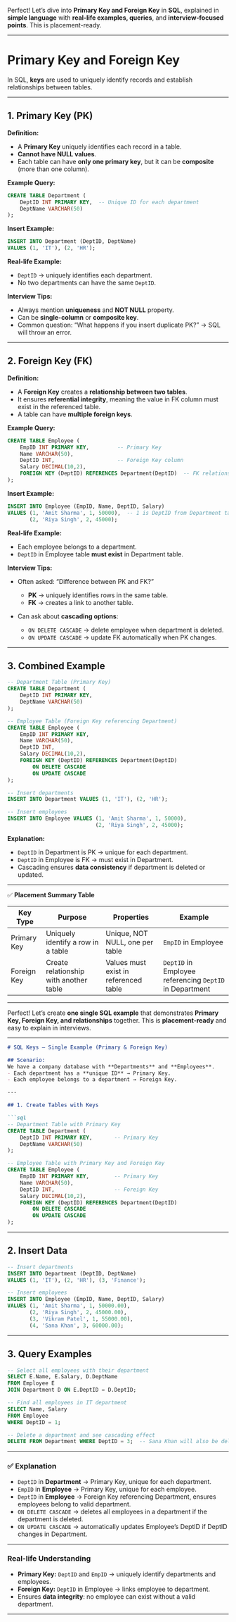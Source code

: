 Perfect! Let’s dive into **Primary Key and Foreign Key** in **SQL**, explained in **simple language** with **real-life examples, queries**, and **interview-focused points**. This is placement-ready.

---

# Primary Key and Foreign Key

In SQL, **keys** are used to uniquely identify records and establish relationships between tables.

---

## 1. **Primary Key (PK)**

**Definition:**

* A **Primary Key** uniquely identifies each record in a table.
* **Cannot have NULL values**.
* Each table can have **only one primary key**, but it can be **composite** (more than one column).

**Example Query:**

```sql
CREATE TABLE Department (
    DeptID INT PRIMARY KEY,  -- Unique ID for each department
    DeptName VARCHAR(50)
);
```

**Insert Example:**

```sql
INSERT INTO Department (DeptID, DeptName)
VALUES (1, 'IT'), (2, 'HR');
```

**Real-life Example:**

* `DeptID` → uniquely identifies each department.
* No two departments can have the same `DeptID`.

**Interview Tips:**

* Always mention **uniqueness** and **NOT NULL** property.
* Can be **single-column** or **composite key**.
* Common question: “What happens if you insert duplicate PK?” → SQL will throw an error.

---

## 2. **Foreign Key (FK)**

**Definition:**

* A **Foreign Key** creates a **relationship between two tables**.
* It ensures **referential integrity**, meaning the value in FK column must exist in the referenced table.
* A table can have **multiple foreign keys**.

**Example Query:**

```sql
CREATE TABLE Employee (
    EmpID INT PRIMARY KEY,         -- Primary Key
    Name VARCHAR(50),
    DeptID INT,                    -- Foreign Key column
    Salary DECIMAL(10,2),
    FOREIGN KEY (DeptID) REFERENCES Department(DeptID)  -- FK relationship
);
```

**Insert Example:**

```sql
INSERT INTO Employee (EmpID, Name, DeptID, Salary)
VALUES (1, 'Amit Sharma', 1, 50000),  -- 1 is DeptID from Department table
       (2, 'Riya Singh', 2, 45000);
```

**Real-life Example:**

* Each employee belongs to a department.
* `DeptID` in Employee table **must exist** in Department table.

**Interview Tips:**

* Often asked: “Difference between PK and FK?”

  * **PK** → uniquely identifies rows in the same table.
  * **FK** → creates a link to another table.
* Can ask about **cascading options**:

  * `ON DELETE CASCADE` → delete employee when department is deleted.
  * `ON UPDATE CASCADE` → update FK automatically when PK changes.

---

## 3. **Combined Example**

```sql
-- Department Table (Primary Key)
CREATE TABLE Department (
    DeptID INT PRIMARY KEY,
    DeptName VARCHAR(50)
);

-- Employee Table (Foreign Key referencing Department)
CREATE TABLE Employee (
    EmpID INT PRIMARY KEY,
    Name VARCHAR(50),
    DeptID INT,
    Salary DECIMAL(10,2),
    FOREIGN KEY (DeptID) REFERENCES Department(DeptID) 
        ON DELETE CASCADE
        ON UPDATE CASCADE
);

-- Insert departments
INSERT INTO Department VALUES (1, 'IT'), (2, 'HR');

-- Insert employees
INSERT INTO Employee VALUES (1, 'Amit Sharma', 1, 50000),
                            (2, 'Riya Singh', 2, 45000);
```

**Explanation:**

* `DeptID` in Department is PK → unique for each department.
* `DeptID` in Employee is FK → must exist in Department.
* Cascading ensures **data consistency** if department is deleted or updated.

---

✅ **Placement Summary Table**

| Key Type    | Purpose                                | Properties                            | Example                                                 |
| ----------- | -------------------------------------- | ------------------------------------- | ------------------------------------------------------- |
| Primary Key | Uniquely identify a row in a table     | Unique, NOT NULL, one per table       | `EmpID` in Employee                                     |
| Foreign Key | Create relationship with another table | Values must exist in referenced table | `DeptID` in Employee referencing `DeptID` in Department |

---

Perfect! Let’s create **one single SQL example** that demonstrates **Primary Key, Foreign Key, and relationships** together. This is **placement-ready** and easy to explain in interviews.

---

````markdown
# SQL Keys – Single Example (Primary & Foreign Key)

## Scenario:
We have a company database with **Departments** and **Employees**.  
- Each department has a **unique ID** → Primary Key.  
- Each employee belongs to a department → Foreign Key.

---

## 1. Create Tables with Keys

```sql
-- Department Table with Primary Key
CREATE TABLE Department (
    DeptID INT PRIMARY KEY,       -- Primary Key
    DeptName VARCHAR(50)
);

-- Employee Table with Primary Key and Foreign Key
CREATE TABLE Employee (
    EmpID INT PRIMARY KEY,        -- Primary Key
    Name VARCHAR(50),
    DeptID INT,                   -- Foreign Key
    Salary DECIMAL(10,2),
    FOREIGN KEY (DeptID) REFERENCES Department(DeptID)
        ON DELETE CASCADE
        ON UPDATE CASCADE
);
````

---

## 2. Insert Data

```sql
-- Insert departments
INSERT INTO Department (DeptID, DeptName)
VALUES (1, 'IT'), (2, 'HR'), (3, 'Finance');

-- Insert employees
INSERT INTO Employee (EmpID, Name, DeptID, Salary)
VALUES (1, 'Amit Sharma', 1, 50000.00),
       (2, 'Riya Singh', 2, 45000.00),
       (3, 'Vikram Patel', 1, 55000.00),
       (4, 'Sana Khan', 3, 60000.00);
```

---

## 3. Query Examples

```sql
-- Select all employees with their department
SELECT E.Name, E.Salary, D.DeptName
FROM Employee E
JOIN Department D ON E.DeptID = D.DeptID;

-- Find all employees in IT department
SELECT Name, Salary
FROM Employee
WHERE DeptID = 1;

-- Delete a department and see cascading effect
DELETE FROM Department WHERE DeptID = 3;  -- Sana Khan will also be deleted
```

---

### ✅ Explanation

* `DeptID` in **Department** → Primary Key, unique for each department.
* `EmpID` in **Employee** → Primary Key, unique for each employee.
* `DeptID` in **Employee** → Foreign Key referencing Department, ensures employees belong to valid department.
* `ON DELETE CASCADE` → deletes all employees in a department if the department is deleted.
* `ON UPDATE CASCADE` → automatically updates Employee’s DeptID if DeptID changes in Department.

---

### Real-life Understanding

* **Primary Key:** `DeptID` and `EmpID` → uniquely identify departments and employees.
* **Foreign Key:** `DeptID` in Employee → links employee to department.
* Ensures **data integrity**: no employee can exist without a valid department.

---

